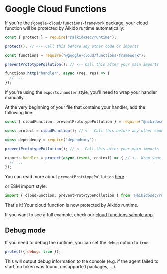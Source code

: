 # Google Cloud Functions

If you're the `@google-cloud/functions-framework` package, your cloud function will be protected by Aikido runtime automatically:

```js
const { protect } = require("@aikidosec/runtime");

protect(); // <-- Call this before any other code or imports

const functions = require("@google-cloud/functions-framework");

preventPrototypePollution(); // <-- Call this after your main imports

functions.http("handler", async (req, res) => {
  // ...
});
```

If you're using the `exports.handler` style, you'll need to wrap your handler manually.

At the very beginning of your file that contains your handler, add the following line:

```js
const { cloudFunction, preventPrototypePollution } = require("@aikidosec/runtime");

const protect = cloudFunction(); // <-- Call this before any other code or imports

const dependency = require("dependency");

preventPrototypePollution(); // <-- Call this after your main imports

exports.handler = protect(async (event, context) => { // <-- Wrap your handler with protect
  // ...
});
```

You can read more about `preventPrototypePollution` [here](./prototype-pollution.md).

or ESM import style:

```js
import { cloudFunction, preventPrototypePollution } from '@aikidosec/runtime';
```

That's it! Your cloud function is now protected by Aikido runtime.

If you want to see a full example, check our [cloud functions sample app](../sample-apps/cloud-functions-v1-mongodb).

## Debug mode

If you need to debug the runtime, you can set the `debug` option to `true`:

```js
protect({ debug: true });
```

This will output debug information to the console (e.g. if the agent failed to start, no token was found, unsupported packages, ...).
